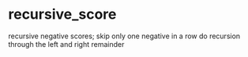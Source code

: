 # recursive_score
recursive negative scores; 
skip only one negative in a row
do recursion through the left and right remainder
